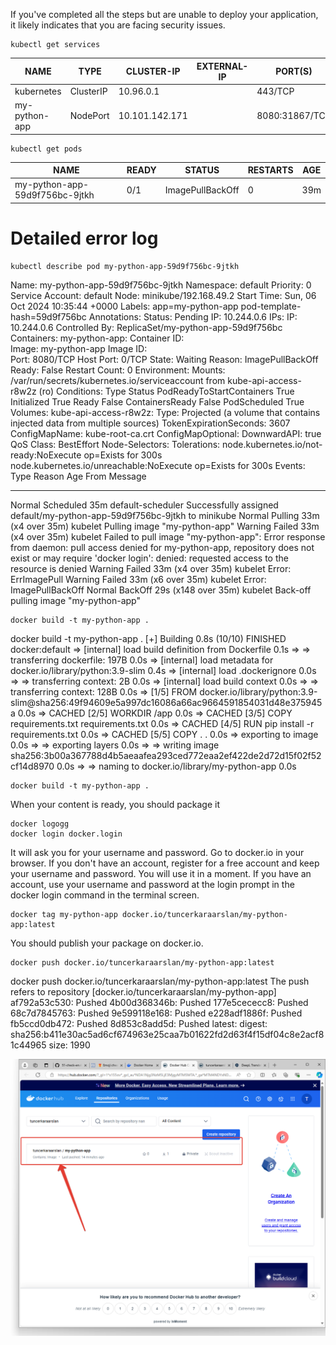 If you've completed all the steps but are unable to deploy your application, it likely indicates that you are facing security issues.


```
kubectl get services
```

| NAME            | TYPE        | CLUSTER-IP       | EXTERNAL-IP   | PORT(S)          | AGE  |
|------------------|-------------|-------------------|---------------|-------------------|------|
| kubernetes      | ClusterIP   | 10.96.0.1        | <none>        | 443/TCP           | 77m  |
| my-python-app    | NodePort    | 10.101.142.171   | <none>        | 8080:31867/TCP    | 34m  |

```
kubectl get pods
```

| NAME                             | READY | STATUS            | RESTARTS | AGE  |
|----------------------------------|-------|-------------------|----------|------|
| my-python-app-59d9f756bc-9jtkh  | 0/1   | ImagePullBackOff  | 0        | 39m  |


# Detailed error log 

```
kubectl describe pod my-python-app-59d9f756bc-9jtkh
```

Name:             my-python-app-59d9f756bc-9jtkh
Namespace:        default
Priority:         0
Service Account:  default
Node:             minikube/192.168.49.2
Start Time:       Sun, 06 Oct 2024 10:35:44 +0000
Labels:           app=my-python-app
                  pod-template-hash=59d9f756bc
Annotations:      <none>
Status:           Pending
IP:               10.244.0.6
IPs:
  IP:           10.244.0.6
Controlled By:  ReplicaSet/my-python-app-59d9f756bc
Containers:
  my-python-app:
    Container ID:   
    Image:          my-python-app
    Image ID:       
    Port:           8080/TCP
    Host Port:      0/TCP
    State:          Waiting
      Reason:       ImagePullBackOff
    Ready:          False
    Restart Count:  0
    Environment:    <none>
    Mounts:
      /var/run/secrets/kubernetes.io/serviceaccount from kube-api-access-r8w2z (ro)
Conditions:
  Type                        Status
  PodReadyToStartContainers   True 
  Initialized                 True 
  Ready                       False 
  ContainersReady             False 
  PodScheduled                True 
Volumes:
  kube-api-access-r8w2z:
    Type:                    Projected (a volume that contains injected data from multiple sources)
    TokenExpirationSeconds:  3607
    ConfigMapName:           kube-root-ca.crt
    ConfigMapOptional:       <nil>
    DownwardAPI:             true
QoS Class:                   BestEffort
Node-Selectors:              <none>
Tolerations:                 node.kubernetes.io/not-ready:NoExecute op=Exists for 300s
                             node.kubernetes.io/unreachable:NoExecute op=Exists for 300s
Events:
  Type     Reason     Age                  From               Message
  ----     ------     ----                 ----               -------
  Normal   Scheduled  35m                  default-scheduler  Successfully assigned default/my-python-app-59d9f756bc-9jtkh to minikube
  Normal   Pulling    33m (x4 over 35m)    kubelet            Pulling image "my-python-app"
  Warning  Failed     33m (x4 over 35m)    kubelet            Failed to pull image "my-python-app": Error response from daemon: pull access denied for my-python-app, repository does not exist or may require 'docker login': denied: requested access to the resource is denied
  Warning  Failed     33m (x4 over 35m)    kubelet            Error: ErrImagePull
  Warning  Failed     33m (x6 over 35m)    kubelet            Error: ImagePullBackOff
  Normal   BackOff    29s (x148 over 35m)  kubelet            Back-off pulling image "my-python-app"

  ```
  docker build -t my-python-app .
  ```

  docker build -t my-python-app .
[+] Building 0.8s (10/10) FINISHED                                                                docker:default
 => [internal] load build definition from Dockerfile                                                        0.1s
 => => transferring dockerfile: 197B                                                                        0.0s
 => [internal] load metadata for docker.io/library/python:3.9-slim                                          0.4s
 => [internal] load .dockerignore                                                                           0.0s
 => => transferring context: 2B                                                                             0.0s
 => [internal] load build context                                                                           0.0s
 => => transferring context: 128B                                                                           0.0s
 => [1/5] FROM docker.io/library/python:3.9-slim@sha256:49f94609e5a997dc16086a66ac9664591854031d48e375945a  0.0s
 => CACHED [2/5] WORKDIR /app                                                                               0.0s
 => CACHED [3/5] COPY requirements.txt requirements.txt                                                     0.0s
 => CACHED [4/5] RUN pip install -r requirements.txt                                                        0.0s
 => CACHED [5/5] COPY . .                                                                                   0.0s
 => exporting to image                                                                                      0.0s
 => => exporting layers                                                                                     0.0s
 => => writing image sha256:3b00a367788d4b5aeaafea293ced772eaa2ef422de2d72d15f02f52cf14d8970                0.0s
 => => naming to docker.io/library/my-python-app                                                            0.0s

```
docker build -t my-python-app .
```

When your content is ready, you should package it


```
docker logogg
docker login docker.login
```

It will ask you for your username and password. Go to docker.io in your browser. If you don't have an account, register for a free account and keep your username and password. You will use it in a moment. If you have an account, use your username and password at the login prompt in the docker login command in the terminal screen. 

```
docker tag my-python-app docker.io/tuncerkaraarslan/my-python-app:latest
```

You should publish your package on docker.io.  

```
docker push docker.io/tuncerkaraarslan/my-python-app:latest
```

docker push docker.io/tuncerkaraarslan/my-python-app:latest
The push refers to repository [docker.io/tuncerkaraarslan/my-python-app]
af792a53c530: Pushed 
4b00d368346b: Pushed 
177e5cececc8: Pushed 
68c7d7845763: Pushed 
9e599118e168: Pushed 
e228adf1886f: Pushed 
fb5ccd0db472: Pushed 
8d853c8add5d: Pushed 
latest: digest: sha256:b411e30ac5ad6cf674963e25caa7b01622fd2d63f4f15df04c8e2acf81c44965 size: 1990

![app on docker.io](/images/my-app-image-on-docker-io.png)